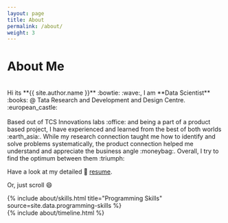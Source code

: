 ```yaml
---
layout: page
title: About
permalink: /about/
weight: 3
---
```


# **About Me**
<br>
Hi its **{{ site.author.name }}**  :bowtie: :wave:, I am **Data Scientist**  :books: @ Tata Research and Development and Design Centre. :european_castle:<br><br>
Based out of TCS Innovations labs  :office: and being a part of a product based project, I have experienced and learned from the best of both worlds  :earth_asia:. While my research connection taught me how to identify and solve problems systematically, the product connection helped me understand and appreciate the business angle :moneybag:. Overall, I try to find the optimum between them  :triumph:

Have a look at my detailed  :scroll: [resume](../resume.pdf).

Or, just scroll :smile:

<div class="row">
{% include about/skills.html title="Programming Skills" source=site.data.programming-skills %}
<!-- {% include about/skills.html title="Other Skills" source=site.data.other-skills %} -->
</div>

<div class="row">
{% include about/timeline.html %}
</div>